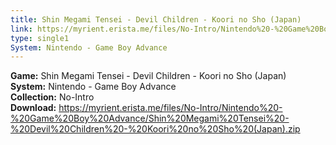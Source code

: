 ```yaml
---
title: Shin Megami Tensei - Devil Children - Koori no Sho (Japan)
link: https://myrient.erista.me/files/No-Intro/Nintendo%20-%20Game%20Boy%20Advance/Shin%20Megami%20Tensei%20-%20Devil%20Children%20-%20Koori%20no%20Sho%20(Japan).zip
type: single1
System: Nintendo - Game Boy Advance
---
```

<b>Game:</b> Shin Megami Tensei - Devil Children - Koori no Sho (Japan)<br>
<b>System:</b> Nintendo - Game Boy Advance<br>
<b>Collection:</b> No-Intro<br>
<b>Download:</b> https://myrient.erista.me/files/No-Intro/Nintendo%20-%20Game%20Boy%20Advance/Shin%20Megami%20Tensei%20-%20Devil%20Children%20-%20Koori%20no%20Sho%20(Japan).zip